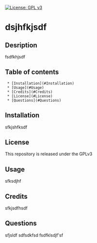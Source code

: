 
  [![License: GPL v3](https://img.shields.io/badge/License-GPLv3-blue.svg)](https://www.gnu.org/licenses/gpl-3.0)

  # dsjhfkjsdf

  ## Desription 
 fsdfkhjsdf
  ## Table of contents
     * [Installation](#Installation)
     * [Usage](#Usage)
     * [Credits](#Credits)
     * [License](#License)
     * [Questions](#Questions)
  ## Installation 
 sfkjshfksdf
  ## License 
 
 This repository is released under the GPLv3

  ## Usage 
 sfksdjhf
  ## Credits 
 sfkjsdfhsdf
  ## Questions
 sfjsldf
 sdfsdkfsd 
 fsdfklsdjf'sf

